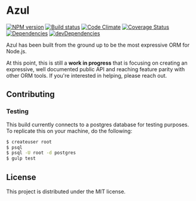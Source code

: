 # Azul

[![NPM version][npm-image]][npm-url] [![Build status][travis-image]][travis-url] [![Code Climate][codeclimate-image]][codeclimate-url] [![Coverage Status][coverage-image]][coverage-url] [![Dependencies][david-image]][david-url] [![devDependencies][david-dev-image]][david-dev-url]

Azul has been built from the ground up to be the most expressive ORM for
Node.js.

At this point, this is still a **work in progress** that is focusing on
creating an expressive, well documented public API and reaching feature parity
with other ORM tools. If you're interested in helping, please reach out.


## Contributing

### Testing

This build currently connects to a postgres database for testing purposes. To replicate this on your machine, do the following:

```bash
$ createuser root
$ psql
$ psql -U root -d postgres
$ gulp test
```


## License

This project is distributed under the MIT license.

[travis-url]: http://travis-ci.org/wbyoung/azul
[travis-image]: https://secure.travis-ci.org/wbyoung/azul.png?branch=master
[npm-url]: https://npmjs.org/package/azul
[npm-image]: https://badge.fury.io/js/azul.png
[codeclimate-image]: https://codeclimate.com/github/wbyoung/azul.png
[codeclimate-url]: https://codeclimate.com/github/wbyoung/azul
[coverage-image]: https://coveralls.io/repos/wbyoung/azul/badge.png
[coverage-url]: https://coveralls.io/r/wbyoung/azul
[david-image]: https://david-dm.org/wbyoung/azul.png?theme=shields.io
[david-url]: https://david-dm.org/wbyoung/azul
[david-dev-image]: https://david-dm.org/wbyoung/azul/dev-status.png?theme=shields.io
[david-dev-url]: https://david-dm.org/wbyoung/azul#info=devDependencies
